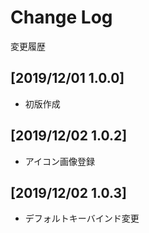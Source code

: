 # Change Log

変更履歴



## [2019/12/01 1.0.0]

- 初版作成  

## [2019/12/02 1.0.2]

- アイコン画像登録  

## [2019/12/02 1.0.3]

- デフォルトキーバインド変更  
